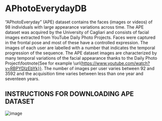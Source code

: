 # APhotoEverydayDB
“APhotoEveryday” (APE) dataset contains the faces (images or videos) of 98 individuals with large appearance variations across time.
The APE dataset was acquired by the University of Cagliari and consists of facial images extracted from YouTube Daily Photo Projects.
Faces were captured in the frontal pose and most of these have a controlled expression. The images of each user are labelled with a number that indicates the temporal progression of the sequence.
The APE dataset images are characterized by many temporal variations of the facial appearance thanks to the Daily Photo Project\footnote{See for example \url{https://www.youtube.com/watch?v=RBPYDIzEbYk}}.
The number of images per user varies between 92 and 3592 and the acquisition time varies between less than one year and seventeen years. 
## INSTRUCTIONS FOR DOWNLOADING APE DATASET
![image](https://livdet.diee.unica.it/images/APE/acq_time2.png)
